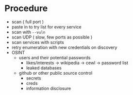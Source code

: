 Procedure
====================================================================================================
- scan ( full port )
- paste in to try list for every service
- scan with `--vuln`
- scan UDP ( slow, few ports as possible )
- scan services with scripts
- retry enumeration with new credentials on discovery
- OSINT
  - users and their potential passwords
    - likes/interests -> wikipedia -> cewl -> password list
    - leaked databases
  - github or other public source control
    - secrets
    - creds
    - information disclosure
